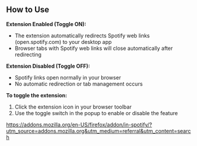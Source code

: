 ## How to Use

**Extension Enabled (Toggle ON):**

- The extension automatically redirects Spotify web links (open.spotify.com) to your desktop app
- Browser tabs with Spotify web links will close automatically after redirecting

**Extension Disabled (Toggle OFF):**

- Spotify links open normally in your browser
- No automatic redirection or tab management occurs

**To toggle the extension:**

1. Click the extension icon in your browser toolbar
2. Use the toggle switch in the popup to enable or disable the feature


https://addons.mozilla.org/en-US/firefox/addon/in-spotify/?utm_source=addons.mozilla.org&utm_medium=referral&utm_content=search
